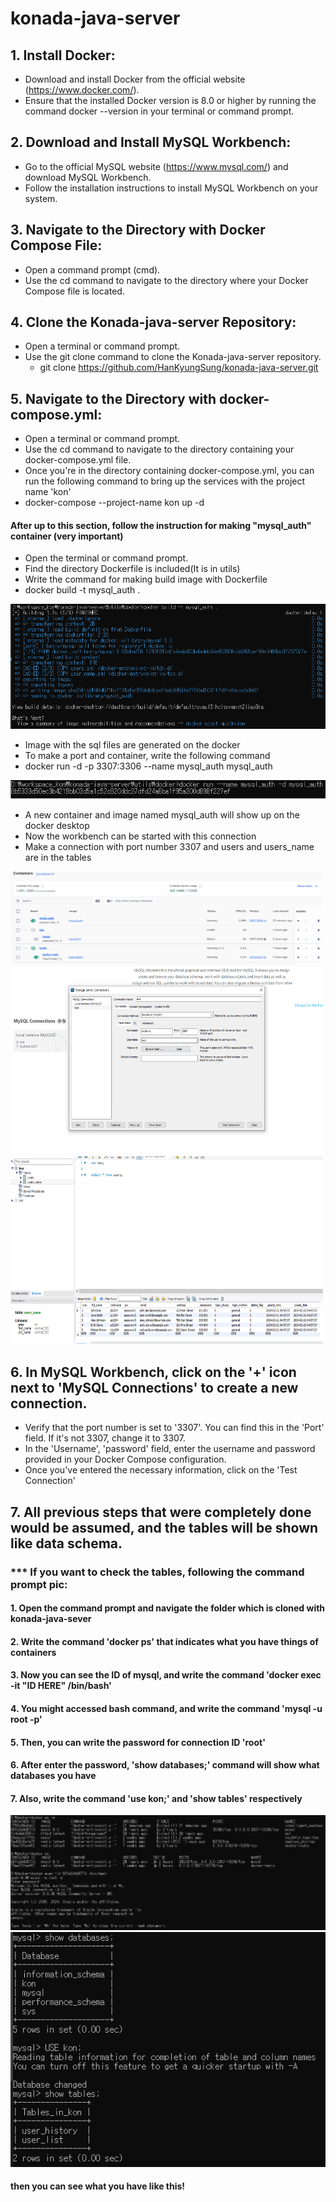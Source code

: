 # konada-java-server

## 1. Install Docker:
 * Download and install Docker from the official website (https://www.docker.com/).
 * Ensure that the installed Docker version is 8.0 or higher by running the command docker --version in your terminal or command prompt.

## 2. Download and Install MySQL Workbench:
 * Go to the official MySQL website (https://www.mysql.com/) and download MySQL Workbench.
 * Follow the installation instructions to install MySQL Workbench on your system.

## 3. Navigate to the Directory with Docker Compose File:
 * Open a command prompt (cmd).
 * Use the cd command to navigate to the directory where your Docker Compose file is located.

## 4. Clone the Konada-java-server Repository:
 * Open a terminal or command prompt.
 * Use the git clone command to clone the Konada-java-server repository.
    - git clone https://github.com/HanKyungSung/konada-java-server.git

## 5. Navigate to the Directory with docker-compose.yml:
 * Open a terminal or command prompt.
 * Use the cd command to navigate to the directory containing your docker-compose.yml file.
 * Once you're in the directory containing docker-compose.yml, you can run the following command 
 to bring up the services with the project name 'kon'
 * docker-compose --project-name kon up -d

 #### After up to this section, follow the instruction for making "mysql_auth" container (very important) 

 * Open the terminal or command prompt.
 * Find the directory Dockerfile is included(It is in utils)
 * Write the command for making build image with Dockerfile
 * docker build -t mysql_auth .

 <img src="utils/images/5-1.png" alt="default" width="600" height="200">

 * Image with the sql files are generated on the docker
 * To make a port and container, write the following command
 * docker run -d -p 3307:3306 --name mysql_auth mysql_auth
 
 <img src="utils/images/5-2.png" alt="default" width="600" height="30">

 * A new container and image named mysql_auth will show up on the docker desktop
 * Now the workbench can be started with this connection
 * Make a connection with port number 3307 and users and users_name are in the tables

 <img src="utils/images/5-3.png" alt="default" width="500" height="150"><br/>
 <img src="utils/images/5-4.png" alt="default" width="500" height="300"><br/>
 <img src="utils/images/5-5.png" alt="default" width="500" height="300">

 ## 6. In MySQL Workbench, click on the '+' icon next to 'MySQL Connections' to create a new connection.
  * Verify that the port number is set to '3307'. You can find this in the 'Port' field. If it's not 3307, change it to 3307.
  * In the 'Username', 'password' field, enter the username and password provided in your Docker Compose configuration.
  * Once you've entered the necessary information, click on the 'Test Connection'
  
 ## 7.  All previous steps that were completely done would be assumed, and the tables will be shown like data schema. 

 ### *** If you want to check the tables, following the command prompt pic:

  #### 1. Open the command prompt and navigate the folder which is cloned with konada-java-sever
  #### 2. Write the command 'docker ps' that indicates what you have things of containers
  #### 3. Now you can see the ID of mysql, and write the command 'docker exec -it "ID HERE" /bin/bash'
  #### 4. You might accessed bash command, and write the command 'mysql -u root -p'
  #### 5. Then, you can write the password for connection ID 'root'
  #### 6. After enter the password, 'show databases;' command will show what databases you have
  #### 7. Also, write the command 'use kon;' and 'show tables' respectively

  ![default](utils/images/7-1.png)
  ![default](utils/images/7-2.png)

  #### then you can see what you have like this!